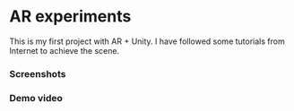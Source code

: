 # AR experiments

This is my first project with AR + Unity. I have followed some tutorials from Internet to achieve the scene.

### Screenshots



### Demo video
